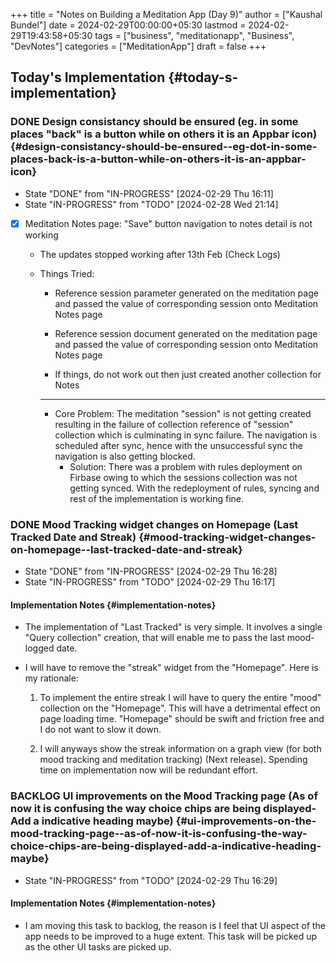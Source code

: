 +++
title = "Notes on Building a Meditation App (Day 9)"
author = ["Kaushal Bundel"]
date = 2024-02-29T00:00:00+05:30
lastmod = 2024-02-29T19:43:58+05:30
tags = ["business", "meditationapp", "Business", "DevNotes"]
categories = ["MeditationApp"]
draft = false
+++

## Today's Implementation {#today-s-implementation}


### <span class="org-todo done DONE">DONE</span> Design consistancy should be ensured (eg. in some places "back" is a button while on others it is an Appbar icon) {#design-consistancy-should-be-ensured--eg-dot-in-some-places-back-is-a-button-while-on-others-it-is-an-appbar-icon}

-   State "DONE"       from "IN-PROGRESS" <span class="timestamp-wrapper"><span class="timestamp">[2024-02-29 Thu 16:11]</span></span>
-   State "IN-PROGRESS" from "TODO"       <span class="timestamp-wrapper"><span class="timestamp">[2024-02-28 Wed 21:14]</span></span>

- [x] Meditation Notes page: "Save" button navigation to notes detail is not working
    -   The updates stopped working after 13th Feb (Check Logs)

    -   Things Tried:

        -   Reference session parameter generated on the meditation page and passed the value of corresponding session onto Meditation Notes page

        -   Reference session document generated on the meditation page and passed the value of corresponding session onto Meditation Notes page

        -   If things, do not work out then just created another collection for Notes

        ---

        -   Core Problem: The meditation "session" is not getting created resulting in the failure of collection reference of "session" collection which is culminating in sync failure. The navigation is scheduled after sync, hence with the unsuccessful sync the navigation is also getting blocked.
            -   Solution: There was a problem with rules deployment on Firbase owing to which the sessions collection was not getting synced. With the redeployment of rules, syncing and rest of the implementation is working fine.


### <span class="org-todo done DONE">DONE</span> Mood Tracking widget changes on Homepage (Last Tracked Date and Streak) {#mood-tracking-widget-changes-on-homepage--last-tracked-date-and-streak}

-   State "DONE"       from "IN-PROGRESS" <span class="timestamp-wrapper"><span class="timestamp">[2024-02-29 Thu 16:28]</span></span>
-   State "IN-PROGRESS" from "TODO"       <span class="timestamp-wrapper"><span class="timestamp">[2024-02-29 Thu 16:17]</span></span>


#### Implementation Notes {#implementation-notes}

-   The implementation of "Last Tracked" is very simple. It involves a single "Query collection" creation, that will enable me to pass the last mood-logged date.

-   I will have to remove the "streak" widget from the "Homepage". Here is my rationale:
    1.  To implement the entire streak I will have to query the entire "mood" collection on the "Homepage". This will have a detrimental effect on page loading time. "Homepage" should be swift and friction free and I do not want to slow it down.

    2.  I will anyways show the streak information on a graph view (for both mood tracking and meditation tracking) (Next release). Spending time on implementation now will be redundant effort.


### <span class="org-todo todo BACKLOG">BACKLOG</span> UI improvements on the Mood Tracking page (As of now it is confusing the way choice chips are being displayed-Add a indicative heading maybe) {#ui-improvements-on-the-mood-tracking-page--as-of-now-it-is-confusing-the-way-choice-chips-are-being-displayed-add-a-indicative-heading-maybe}

-   State "IN-PROGRESS" from "TODO"       <span class="timestamp-wrapper"><span class="timestamp">[2024-02-29 Thu 16:29]</span></span>


#### Implementation Notes {#implementation-notes}

-   I am moving this task to backlog, the reason is I feel that UI aspect of the app needs to be improved to a huge extent. This task will be picked up as the other UI tasks are picked up.
